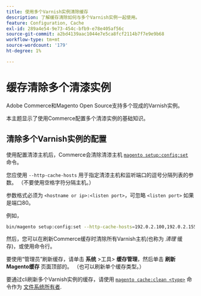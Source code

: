 ```yaml
---
title: 使用多个Varnish实例清除缓存
description: 了解缓存清除如何与多个Varnish实例一起使用。
feature: Configuration, Cache
exl-id: 289a4e54-9e73-454c-bfb9-e78e405af56c
source-git-commit: a2bd4139aac1044e7e5ca8fcf2114b7f7e9e9b68
workflow-type: tm+mt
source-wordcount: '179'
ht-degree: 1%

---
```


# 缓存清除多个清漆实例

Adobe Commerce和Magento Open Source支持多个现成的Varnish实例。

本主题显示了使用Commerce配置多个清漆实例的基础知识。

## 清除多个Varnish实例的配置

使用配置清漆主机后，Commerce会清除清漆主机 [`magento setup:config:set`](../../installation/tutorials/deployment.md) 命令。

您应使用 `--http-cache-hosts` 用于指定清漆主机和监听端口的逗号分隔列表的参数。 （不要使用空格字符分隔主机。）

参数格式必须为 `<hostname or ip>:<listen port>`，可忽略 `<listen port>` 如果是端口80。

例如，

```bash
bin/magento setup:config:set --http-cache-hosts=192.0.2.100,192.0.2.155:8080
```

然后，您可以在刷新Commerce缓存时清除所有Varnish主机(也称为 _清理_ 缓存)，或使用命令行。

要使用“管理员”刷新缓存，请单击 **系统** >工具> **缓存管理**，然后单击 **刷新Magento缓存** 页面顶部的。 （也可以刷新单个缓存类型。）

要通过cli刷新多个Varnish实例的缓存，请使用 [`magento cache:clean <type>`](../cli/manage-cache.md#clean-and-flush-cache-types) 命令作为 [文件系统所有者](../../installation/prerequisites/file-system/overview.md).
